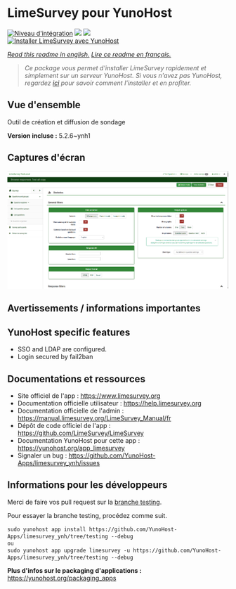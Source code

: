 # LimeSurvey pour YunoHost

[![Niveau d'intégration](https://dash.yunohost.org/integration/limesurvey.svg)](https://dash.yunohost.org/appci/app/limesurvey) ![](https://ci-apps.yunohost.org/ci/badges/limesurvey.status.svg) ![](https://ci-apps.yunohost.org/ci/badges/limesurvey.maintain.svg)  
[![Installer LimeSurvey avec YunoHost](https://install-app.yunohost.org/install-with-yunohost.svg)](https://install-app.yunohost.org/?app=limesurvey)

*[Read this readme in english.](./README.md)*
*[Lire ce readme en français.](./README_fr.md)*

> *Ce package vous permet d'installer LimeSurvey rapidement et simplement sur un serveur YunoHost.
Si vous n'avez pas YunoHost, regardez [ici](https://yunohost.org/#/install) pour savoir comment l'installer et en profiter.*

## Vue d'ensemble

Outil de création et diffusion de sondage

**Version incluse :** 5.2.6~ynh1



## Captures d'écran

![](./doc/screenshots/create_html_statistic_screen.png)

## Avertissements / informations importantes

## YunoHost specific features

* SSO and LDAP are configured.
* Login secured by fail2ban
## Documentations et ressources

* Site officiel de l'app : https://www.limesurvey.org
* Documentation officielle utilisateur : https://help.limesurvey.org
* Documentation officielle de l'admin : https://manual.limesurvey.org/LimeSurvey_Manual/fr
* Dépôt de code officiel de l'app : https://github.com/LimeSurvey/LimeSurvey
* Documentation YunoHost pour cette app : https://yunohost.org/app_limesurvey
* Signaler un bug : https://github.com/YunoHost-Apps/limesurvey_ynh/issues

## Informations pour les développeurs

Merci de faire vos pull request sur la [branche testing](https://github.com/YunoHost-Apps/limesurvey_ynh/tree/testing).

Pour essayer la branche testing, procédez comme suit.
```
sudo yunohost app install https://github.com/YunoHost-Apps/limesurvey_ynh/tree/testing --debug
ou
sudo yunohost app upgrade limesurvey -u https://github.com/YunoHost-Apps/limesurvey_ynh/tree/testing --debug
```

**Plus d'infos sur le packaging d'applications :** https://yunohost.org/packaging_apps